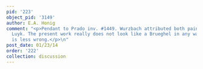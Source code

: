 ```yaml
---
pid: '223'
object_pid: '3149'
author: E.A. Honig
comment: "<p>Pendant to Prado inv. #1449. Wurzbach attributed both paintings to Christian
  Luyk. The present work really does not look like a Brueghel in any way; the pendant
  is less wrong.</p>\n"
post_date: 01/23/14
order: '222'
collection: discussion
---
```

